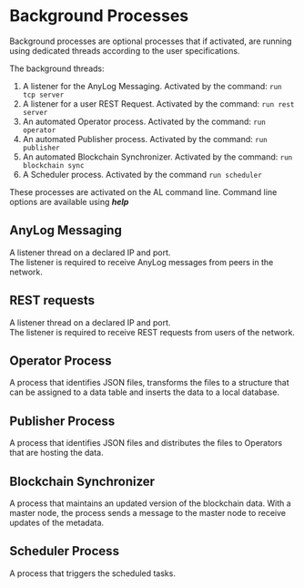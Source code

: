 # Background Processes

Background processes are optional processes that if activated, are running using dedicated threads according to the user specifications.

The background threads:

1. A listener for the AnyLog Messaging. Activated by the command: ```run tcp server```
2. A listener for a user REST Request.  Activated by the command: ```run rest server```
3. An automated Operator process. Activated by the command: ```run operator```
4. An automated Publisher process. Activated by the command: ```run publisher```
5. An automated Blockchain Synchronizer. Activated by the command: ```run blockchain sync```
6. A Scheduler process. Activated by the command ```run scheduler```

These processes are activated on the AL command line. Command line options are available using ***help***  

## AnyLog Messaging

A listener thread on a declared IP and port.  
The listener is required to receive AnyLog messages from peers in the network. 

## REST requests

A listener thread on a declared IP and port.  
The listener is required to receive REST requests from users of the network.

## Operator Process

A process that identifies JSON files, transforms the files to a structure that can be assigned to a data table and inserts the data to a local database.

## Publisher Process

A process that identifies JSON files and distributes the files to Operators that are hosting the data.

## Blockchain Synchronizer

A process that maintains an updated version of the blockchain data.
With a master node, the process sends a message to the master node to receive updates of the metadata.

 ## Scheduler Process
 
 A process that triggers the scheduled tasks.
 


